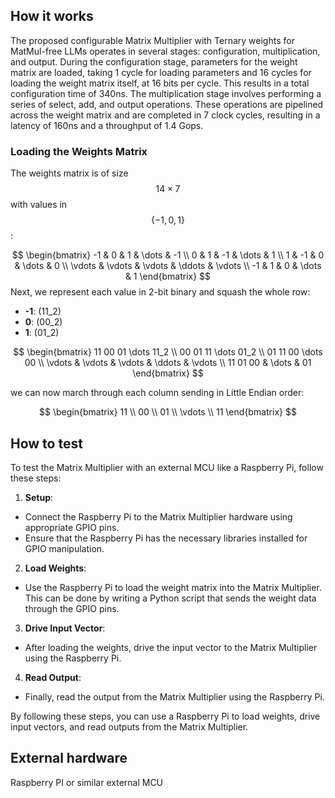 <!---

This file is used to generate your project datasheet. Please fill in the <!---

This file is used to generate your project datasheet. Please fill in the information below and delete any unused
sections.

You can also include images in this folder and reference them in the markdown. Each image must be less than
512 kb in size, and the combined size of all images must be less than 1 MB.
-->

## How it works

The proposed configurable Matrix Multiplier with Ternary weights for MatMul-free LLMs operates in several stages: configuration, multiplication, and output.
During the configuration stage, parameters for the weight matrix are loaded, taking 1 cycle for loading parameters and 16 cycles for loading the weight matrix itself, at 16 bits per cycle. This results in a total configuration time of 340ns.
The multiplication stage involves performing a series of select, add, and output operations. These operations are pipelined across the weight matrix and are completed in 7 clock cycles, resulting in a latency of 160ns and a throughput of 1.4 Gops.

### Loading the Weights Matrix
The weights matrix is of size $$14 \times 7$$ with values in $$\{-1, 0, 1\}$$:

$$
\begin{bmatrix}
-1 & 0 & 1 & \dots & -1 \\
0 & 1 & -1 & \dots & 1  \\
1 & -1 & 0 & \dots & 0  \\
\vdots & \vdots & \vdots & \ddots & \vdots \\
-1 & 1 & 0 & \dots & 1
\end{bmatrix}
$$
Next, we represent each value in 2-bit binary and squash the whole row:

- **-1**: \(11_2\)
- **0**: \(00_2\)
- **1**: \(01_2\)

$$
\begin{bmatrix}
11 00 01 \dots 11_2 \\
00 01 11 \dots 01_2  \\
01 11 00 \dots 00  \\
\vdots & \vdots & \vdots & \ddots & \vdots \\
11 01 00 & \dots & 01
\end{bmatrix}
$$

we can now march through each column sending in Little Endian order:

$$
\begin{bmatrix}
11 \\
00 \\
01 \\
\vdots \\
11
\end{bmatrix}
$$

## How to test

To test the Matrix Multiplier with an external MCU like a Raspberry Pi, follow these steps:

1. **Setup**:
  - Connect the Raspberry Pi to the Matrix Multiplier hardware using appropriate GPIO pins.
  - Ensure that the Raspberry Pi has the necessary libraries installed for GPIO manipulation.

2. **Load Weights**:
  - Use the Raspberry Pi to load the weight matrix into the Matrix Multiplier. This can be done by writing a Python script that sends the weight data through the GPIO pins.

3. **Drive Input Vector**:
  - After loading the weights, drive the input vector to the Matrix Multiplier using the Raspberry Pi.

4. **Read Output**:
  - Finally, read the output from the Matrix Multiplier using the Raspberry Pi.

By following these steps, you can use a Raspberry Pi to load weights, drive input vectors, and read outputs from the Matrix Multiplier.

## External hardware

Raspberry PI or similar external MCU